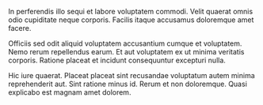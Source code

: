 In perferendis illo sequi et labore voluptatem commodi. Velit quaerat omnis odio cupiditate neque corporis. Facilis itaque accusamus doloremque amet facere.
 Officiis sed odit aliquid voluptatem accusantium cumque et voluptatem. Nemo rerum repellendus earum. Et aut voluptatem ex ut minima veritatis corporis. Ratione placeat et incidunt consequuntur excepturi nulla.
 Hic iure quaerat. Placeat placeat sint recusandae voluptatum autem minima reprehenderit aut. Sint ratione minus id. Rerum et non doloremque. Quasi explicabo est magnam amet dolorem.
